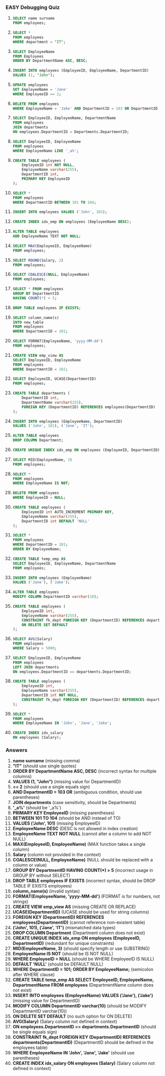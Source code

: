 ### EASY Debugging Quiz

1. ```sql
   SELECT name surname
   FROM employees;
   ```
2. ```sql
   SELECT * 
   FROM employees
   WHERE department = "IT";
   ```
3. ```sql
   SELECT EmployeeName
   FROM Employees
   ORDER BY DepartmentName ASC, DESC;
   ```
4. ```sql
   INSERT INTO employees (EmployeeID, EmployeeName, DepartmentID)
   VALUES (1, "John");
   ```
5. ```sql
   UPDATE employees
   SET EmployeeName = 'Jane'
   WHERE EmployeeID == 2;
   ```
6. ```sql
   DELETE FROM employees
   WHERE EmployeeName = 'Jake' AND DepartmentID = 103 OR DepartmentID = 101;
   ```
7. ```sql
   SELECT EmployeeID, EmployeeName, DepartmentName
   FROM employees
   JOIN departments
   ON employees.DepartmentID = Departments.DepartmentID;
   ```
8. ```sql
   SELECT EmployeeID, EmployeeName
   FROM employees
   WHERE EmployeeName LIKE '_a%';
   ```
9. ```sql
   CREATE TABLE employees (
       EmployeeID int NOT NULL,
       EmployeeName varchar(255),
       DepartmentID int,
       PRIMARY KEY EmployeeID
   );
   ```
10. ```sql
    SELECT * 
    FROM employees 
    WHERE DepartmentID BETWEEN 101 TO 104;
    ```
11. ```sql
    INSERT INTO employees VALUES ('John', 101);
    ```
12. ```sql
    CREATE INDEX idx_emp ON employees (EmployeeName DESC);
    ```
13. ```sql
    ALTER TABLE employees
    ADD EmployeeName TEXT NOT NULL;
    ```
14. ```sql
    SELECT MAX(EmployeeID, EmployeeName)
    FROM employees;
    ```
15. ```sql
    SELECT ROUND(Salary, 2)
    FROM employees;
    ```
16. ```sql
    SELECT COALESCE(NULL, EmployeeName)
    FROM employees;
    ```
17. ```sql
    SELECT * FROM employees
    GROUP BY DepartmentID
    HAVING COUNT(*) > 5;
    ```
18. ```sql
    DROP TABLE employees IF EXISTS;
    ```
19. ```sql
    SELECT column_name(s)
    INTO new_table
    FROM employees
    WHERE DepartmentID = 101;
    ```
20. ```sql
    SELECT FORMAT(EmployeeName, 'yyyy-MM-dd')
    FROM employees;
    ```
21. ```sql
    CREATE VIEW emp_view AS
    SELECT EmployeeID, EmployeeName
    FROM employees
    WHERE DepartmentID = 102;
    ```
22. ```sql
    SELECT EmployeeID, UCASE(DepartmentID)
    FROM employees;
    ```
23. ```sql
    CREATE TABLE departments (
        DepartmentID int,
        DepartmentName varchar(255),
        FOREIGN KEY (DepartmentID) REFERENCES employees(DepartmentID)
    );
    ```
24. ```sql
    INSERT INTO employees (EmployeeName, DepartmentID)
    VALUES ('John', 101), ('Jane', 'IT');
    ```
25. ```sql
    ALTER TABLE employees
    DROP COLUMN Department;
    ```
26. ```sql
    CREATE UNIQUE INDEX idx_emp ON employees (EmployeeID, DepartmentID);
    ```
27. ```sql
    SELECT MID(EmployeeName, 3)
    FROM employees;
    ```
28. ```sql
    SELECT * 
    FROM employees
    WHERE EmployeeName IS NOT;
    ```
29. ```sql
    DELETE FROM employees
    WHERE EmployeeID = NULL;
    ```
30. ```sql
    CREATE TABLE employees (
        EmployeeID int AUTO_INCREMENT PRIMARY KEY,
        EmployeeName varchar(255),
        DepartmentID int DEFAULT 'NULL'
    );
    ```
31. ```sql
    SELECT *
    FROM employees
    WHERE DepartmentID = 101;
    ORDER BY EmployeeName;
    ```
32. ```sql
    CREATE TABLE temp_emp AS
    SELECT EmployeeID, EmployeeName, DepartmentName
    FROM employees;
    ```
33. ```sql
    INSERT INTO employees (EmployeeName)
    VALUES ('Jane'), ('Jake');
    ```
34. ```sql
    ALTER TABLE employees
    MODIFY COLUMN DepartmentID varchar(10);
    ```
35. ```sql
    CREATE TABLE employees (
        EmployeeID int,
        EmployeeName varchar(255),
        CONSTRAINT fk_dept FOREIGN KEY (DepartmentID) REFERENCES departments(DepartmentID)
        ON DELETE SET DEFAULT
    );
    ```
36. ```sql
    SELECT AVG(Salary)
    FROM employees
    WHERE Salary > 5000;
    ```
37. ```sql
    SELECT EmployeeID, EmployeeName
    FROM employees
    LEFT JOIN departments
    ON employees.DepartmentID == departments.DepartmentID;
    ```
38. ```sql
    CREATE TABLE employees (
        EmployeeID int,
        EmployeeName varchar(255),
        DepartmentID int NOT NULL,
        CONSTRAINT fk_dept FOREIGN KEY (DepartmentID) REFERENCES departments(DepartmentID)
    );
    ```
39. ```sql
    SELECT * 
    FROM employees
    WHERE EmployeeName IN 'John', 'Jane', 'Jake';
    ```
40. ```sql
    CREATE INDEX idx_salary
    ON employees (Salary);
    ```

### Answers

1. **name surname** (missing comma)
2. **"IT"** (should use single quotes)
3. **ORDER BY DepartmentName ASC, DESC** (incorrect syntax for multiple columns)
4. **VALUES (1, "John")** (missing value for DepartmentID)
5. **== 2** (should use a single equals sign)
6. **AND DepartmentID = 103 OR** (ambiguous condition, should use parentheses)
7. **JOIN departments** (case sensitivity, should be Departments)
8. **'_a%'** (should be '_a%')
9. **PRIMARY KEY EmployeeID** (missing parentheses)
10. **BETWEEN 101 TO 104** (should be AND instead of TO)
11. **VALUES ('John', 101)** (missing EmployeeID)
12. **EmployeeName DESC** (DESC is not allowed in index creation)
13. **EmployeeName TEXT NOT NULL** (cannot alter a column to add NOT NULL)
14. **MAX(EmployeeID, EmployeeName)** (MAX function takes a single column)
15. **Salary** (column not provided in the context)
16. **COALESCE(NULL, EmployeeName)** (NULL should be replaced with a column or value)
17. **GROUP BY DepartmentID HAVING COUNT(*) > 5** (incorrect usage in GROUP BY without SELECT)
18. **DROP TABLE employees IF EXISTS** (incorrect syntax, should be DROP TABLE IF EXISTS employees)
19. **column_name(s)** (invalid syntax)
20. **FORMAT(EmployeeName, 'yyyy-MM-dd')** (FORMAT is for numbers, not strings)
21. **CREATE VIEW emp_view AS** (missing CREATE OR REPLACE)
22. **UCASE(DepartmentID)** (UCASE should be used for string columns)
23. **FOREIGN KEY (DepartmentID) REFERENCES employees(DepartmentID)** (cannot reference non-existent table)
24. **('John', 101), ('Jane', 'IT')** (mismatched data types)
25. **DROP COLUMN Department** (Department column does not exist)
26. **CREATE UNIQUE INDEX idx_emp ON employees (EmployeeID, DepartmentID)** (redundant for unique constraints)
27. **MID(EmployeeName, 3)** (should specify length or use SUBSTRING)
28. **EmployeeName IS NOT** (should be IS NOT NULL)
29. **WHERE EmployeeID = NULL** (should be WHERE EmployeeID IS NULL)
30. **DEFAULT 'NULL'** (should be DEFAULT NULL)
31. **WHERE DepartmentID = 101; ORDER BY EmployeeName;** (semicolon after WHERE clause)
32. **CREATE TABLE temp_emp AS SELECT EmployeeID, EmployeeName, DepartmentName FROM employees** (DepartmentName column does not exist)
33. **INSERT INTO employees (EmployeeName) VALUES ('Jane'), ('Jake')** (missing value for DepartmentID)
34. **MODIFY COLUMN DepartmentID varchar(10)** (should be MODIFY DepartmentID varchar(10))
35. **ON DELETE SET DEFAULT** (no such option for ON DELETE)
36. **AVG(Salary)** (Salary column not defined in context)
37. **ON employees.DepartmentID == departments.DepartmentID** (should be single equals sign)
38. **CONSTRAINT fk_dept FOREIGN KEY (DepartmentID) REFERENCES departments(DepartmentID)** (DepartmentID should be defined in the employees table)
39. **WHERE EmployeeName IN 'John', 'Jane', 'Jake'** (should use parentheses)
40. **CREATE INDEX idx_salary ON employees (Salary)** (Salary column not defined in context)